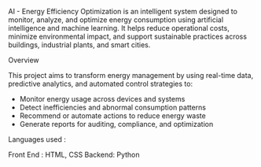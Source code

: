 AI - Energy Efficiency Optimization is an intelligent system designed to monitor, analyze, and optimize energy consumption using artificial intelligence and machine learning. It helps reduce operational costs, minimize environmental impact, and support sustainable practices across buildings, industrial plants, and smart cities.

Overview

This project aims to transform energy management by using real-time data, predictive analytics, and automated control strategies to:

- Monitor energy usage across devices and systems
- Detect inefficiencies and abnormal consumption patterns
- Recommend or automate actions to reduce energy waste
- Generate reports for auditing, compliance, and optimization

Languages used :

Front End : HTML, CSS
Backend: Python
